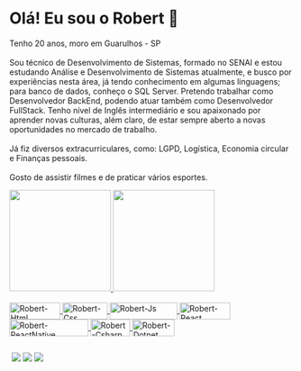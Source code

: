 # Olá! Eu sou o Robert 👋

<p>Tenho 20 anos, moro em Guarulhos - SP<br><br>Sou técnico de Desenvolvimento de Sistemas, formado no SENAI e estou estudando Análise e Desenvolvimento de Sistemas atualmente, e busco por experiências nesta área, já tendo conhecimento em algumas linguagens; para banco de dados, conheço o SQL Server. Pretendo trabalhar como Desenvolvedor BackEnd, podendo atuar também como Desenvolvedor FullStack. Tenho nível de Inglês intermediário e sou apaixonado por aprender novas culturas, além claro, de estar sempre aberto a novas oportunidades no mercado de trabalho.<br><br>Já fiz diversos extracurriculares, como: LGPD, Logística, Economia circular e Finanças pessoais.<br><br>Gosto de assistir filmes e de praticar vários esportes.</p>



<div>
    <a href="https://github.com/Robert-025">
    <img height="180em" src="https://github-readme-stats.vercel.app/api?username=Robert-025&show_icons=true&theme=dark&include_all_commits=true&count_private=true"/>
  <img height="180em" src="https://github-readme-stats.vercel.app/api/top-langs/?username=Robert-025&layout=compact&langs_count=7&theme=dark"/>
</div>
  
<div display="inline_block"><br>
  <img align="center" alt="Robert-Html" height="30" width="90" src="https://img.shields.io/badge/HTML5-E34F26?style=for-the-badge&logo=html5&logoColor=white">
  <img align="center" alt="Robert-Css" height="30" width="80" src="https://img.shields.io/badge/CSS3-1572B6?style=for-the-badge&logo=css3&logoColor=white">
  <img align="center" alt="Robert-Js" height="30" width="120" src="https://img.shields.io/badge/JavaScript-F7DF1E?style=for-the-badge&logo=javascript&logoColor=black">
  <img align="center" alt="Robert-React" height="30" width="90" src="https://img.shields.io/badge/React-20232A?style=for-the-badge&logo=react&logoColor=61DAFB">
  <img align="center" alt="Robert-ReactNative" height="30" width="140" src="https://img.shields.io/badge/React_Native-20232A?style=for-the-badge&logo=react&logoColor=61DAFB">
  <img align="center" alt="Robert-Csharp" height="30" width="70" src="https://img.shields.io/badge/C%23-239120?style=for-the-badge&logo=c-sharp&logoColor=white">
  <img align="center" alt="Robert-Dotnet" height="30" width="75" src="https://img.shields.io/badge/.NET-5C2D91?style=for-the-badge&logo=.net&logoColor=white">
</div>
  
  ##
 
<div>
  <a href="mailto:robert.sena25@gmail.com" target="_blank"><img srcimg="https://img.shields.io/badge/-Gmail-%23333?style=for-the-badge&logo=gmail&logoColor=white" target="_blank"></a>
  <a href="https://www.instagram.com/eosenax/" target="_blank"><img src="https://img.shields.io/badge/-Instagram-%23E4405F?style=for-the-badge&logo=instagram&logoColor=white" target="_blank"></a>
  <a href="https://www.linkedin.com/in/robert-sena-santos-940724210/" target="_blank"><img src="https://img.shields.io/badge/-LinkedIn-%230077B5?style=for-the-badge&logo=linkedin&logoColor=white" target="_blank"></a>
  <a href="http://api.whatsapp.com/send?phone=5511989508374"><img src="https://img.shields.io/badge/WhatsApp-25D366?style=for-the-badge&logo=whatsapp&logoColor=white"></a>
</div>
